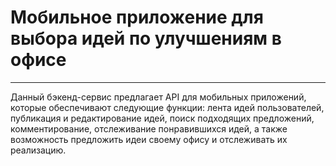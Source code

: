 <h1>Мобильное приложение для выбора идей по улучшениям в офисе</h1>
<hr>
<p>Данный бэкенд-сервис предлагает API для мобильных приложений, которые обеспечивают следующие функции: лента идей пользователей, публикация и редактирование идей, поиск подходящих предложений, комментирование, отслеживание понравившихся идей, а также возможность предложить идеи своему офису и отслеживать их реализацию.</p>
